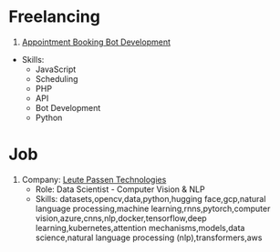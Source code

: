 # Freelancing
1. [Appointment Booking Bot Development](https://www.upwork.com/nx/search/jobs/details/~021898548106828032035?is_sts_vector_search_result=false&nav_dir=pop&q=scheduling%20bot&page=2&pageTitle=Job%20Details&_modalInfo=%5B%7B%22navType%22%3A%22slider%22,%22title%22%3A%22Job%20Details%22,%22modalId%22%3A%221741588199023%22%7D%5D)
- Skills:
    - JavaScript
    - Scheduling
    - PHP
    - API
    - Bot Development
    - Python



# Job

1. Company: [Leute Passen Technologies](https://www.linkedin.com/jobs/search/?currentJobId=4177769677&f_E=2%2C4%2C5%2C6&f_JT=F&f_WT=1%2C2%2C3&keywords=data%20scientist%20artificial%20intelligence&origin=JOB_SEARCH_PAGE_JOB_FILTER&originalSubdomain=in&sortBy=R)
    - Role: Data Scientist - Computer Vision & NLP
    - Skills: datasets,opencv,data,python,hugging face,gcp,natural language processing,machine learning,rnns,pytorch,computer vision,azure,cnns,nlp,docker,tensorflow,deep learning,kubernetes,attention mechanisms,models,data science,natural language processing (nlp),transformers,aws